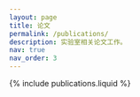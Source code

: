 ```yaml
---
layout: page
title: 论文
permalink: /publications/
description: 实验室相关论文工作。
nav: true
nav_order: 3
---
```


{% include publications.liquid %}

